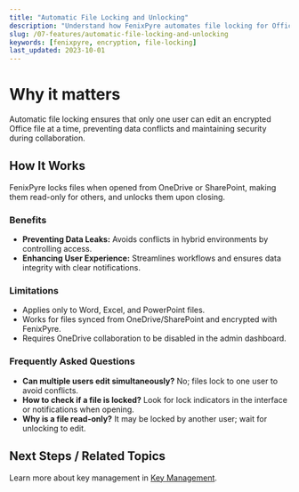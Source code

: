 ```yaml
---
title: "Automatic File Locking and Unlocking"
description: "Understand how FenixPyre automates file locking for Office files to prevent conflicts and ensure data integrity."
slug: /07-features/automatic-file-locking-and-unlocking
keywords: [fenixpyre, encryption, file-locking]
last_updated: 2023-10-01
---
```


# Why it matters

Automatic file locking ensures that only one user can edit an encrypted Office file at a time, preventing data conflicts and maintaining security during collaboration.

## How It Works

FenixPyre locks files when opened from OneDrive or SharePoint, making them read-only for others, and unlocks them upon closing.

### Benefits

- **Preventing Data Leaks:** Avoids conflicts in hybrid environments by controlling access.
- **Enhancing User Experience:** Streamlines workflows and ensures data integrity with clear notifications.

### Limitations

- Applies only to Word, Excel, and PowerPoint files.
- Works for files synced from OneDrive/SharePoint and encrypted with FenixPyre.
- Requires OneDrive collaboration to be disabled in the admin dashboard.

### Frequently Asked Questions

- **Can multiple users edit simultaneously?** No; files lock to one user to avoid conflicts.
- **How to check if a file is locked?** Look for lock indicators in the interface or notifications when opening.
- **Why is a file read-only?** It may be locked by another user; wait for unlocking to edit.

## Next Steps / Related Topics

Learn more about key management in [Key Management](../02-core-concepts/key-mgmt.md).